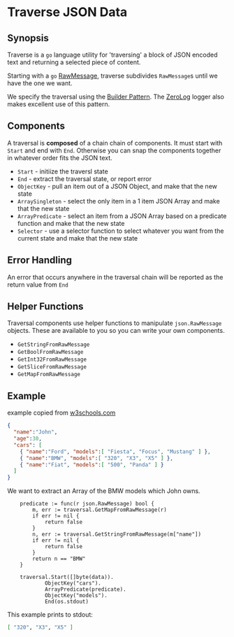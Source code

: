 # Traverse JSON Data

## Synopsis

Traverse is a `go` language utility for 'traversing' a block of JSON encoded text
and returning a selected piece of content.

Starting with a `go` [RawMessage](<https://golang.org/pkg/encoding/json/#RawMessage>),
traverse subdivides `RawMessage`s until we have the one we want.

We specify the traversal using the [Builder Pattern]( <https://en.wikipedia.org/wiki/Builder_pattern>).
The [ZeroLog](https://github.com/rs/zerolog) logger also makes excellent use of this pattern.

## Components

A traversal is **composed** of a chain chain of components. It must start with `Start` and
end with `End`. Otherwise you can snap the components together in whatever order fits the JSON
text.

* `Start` - initiize the traversl state
* `End` - extract the traversal state, or report error
* `ObjectKey` - pull an item out of a JSON Object, and make that the new state
* `ArraySingleton` - select the only item in a 1 item JSON Array and make that the new state
* `ArrayPredicate` - select an item from a JSON Array based on a predicate function and make that the new state
* `Selector` - use a selector function to select whatever you want from the current state and make that the new state

## Error Handling

An error that occurs anywhere in the traversal chain will be reported as the return value from `End`

## Helper Functions

Traversal components use helper functions to manipulate `json.RawMessage` objects. These are available to you so you can write
your own components.

* `GetStringFromRawMessage`
* `GetBoolFromRawMessage`
* `GetInt32FromRawMessage`
* `GetSliceFromRawMessage`
* `GetMapFromRawMessage`

## Example

example copied from [w3schools.com](https://www.w3schools.com/js/js_json_arrays.asp)

```json
{
  "name":"John",
  "age":30,
  "cars": [
    { "name":"Ford", "models":[ "Fiesta", "Focus", "Mustang" ] },
    { "name":"BMW", "models":[ "320", "X3", "X5" ] },
    { "name":"Fiat", "models":[ "500", "Panda" ] }
  ]
}
```

 We want to extract an Array of the BMW models which John owns.

```golang
    predicate := func(r json.RawMessage) bool {
        m, err := traversal.GetMapFromRawMessage(r)
        if err != nil {
            return false
        }
        n, err := traversal.GetStringFromRawMessage(m["name"])
        if err != nil {
            return false
        }
        return n == "BMW"
    }

    traversal.Start([]byte(data)).
            ObjectKey("cars").
            ArrayPredicate(predicate).
            ObjectKey("models").
            End(os.stdout)
```

This example prints to stdout:

```bash
[ "320", "X3", "X5" ]
```
